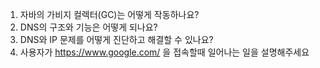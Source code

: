 1. 자바의 가비지 컬렉터(GC)는 어떻게 작동하나요?
2. DNS의 구조와 기능은 어떻게 되나요?
3. DNS와 IP 문제를 어떻게 진단하고 해결할 수 있나요?
4. 사용자가 https://www.google.com/ 을 접속할때 일어나는 일을 설명해주세요